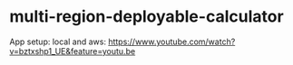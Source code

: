 # multi-region-deployable-calculator

App setup: local and aws: https://www.youtube.com/watch?v=bztxshp1_UE&feature=youtu.be
